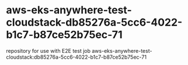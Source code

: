 # aws-eks-anywhere-test-cloudstack-db85276a-5cc6-4022-b1c7-b87ce52b75ec-71
repository for use with E2E test job aws-eks-anywhere-test-cloudstack:db85276a-5cc6-4022-b1c7-b87ce52b75ec-71
